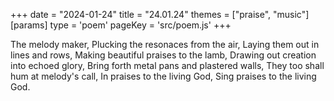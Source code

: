 +++
date = "2024-01-24"
title = "24.01.24"
themes = ["praise", "music"]
[params]
  type = 'poem'
  pageKey = 'src/poem.js'
+++

The melody maker,
Plucking the resonaces from the air,
Laying them out in lines and rows,
Making beautiful praises to the lamb,
Drawing out creation into echoed glory,
Bring forth metal pans and plastered walls,
They too shall hum at melody's call,
In praises to the living God,
Sing praises to the living God.
